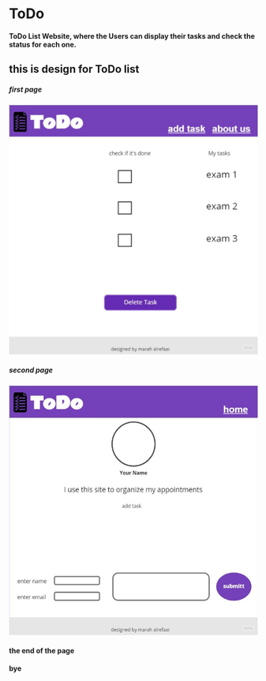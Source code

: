 # ToDo
#### ToDo List Website, where the Users can display their tasks and check the status for each one.

## this is design for ToDo list 
#####  first page

![alttex](assets/homePage.jpg) 
 
#####  second page

![alttex](assets/aboutPage.jpg)

#### the end of the page 
#### bye
